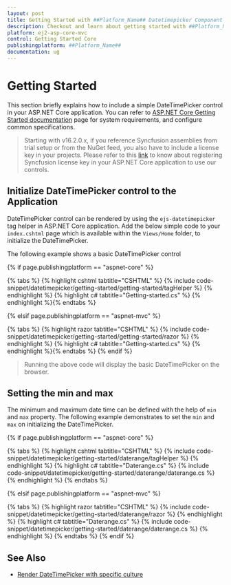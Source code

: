 ```yaml
---
layout: post
title: Getting Started with ##Platform_Name## Datetimepicker Component
description: Checkout and learn about getting started with ##Platform_Name## Datetimepicker component of Syncfusion, and more details.
platform: ej2-asp-core-mvc
control: Getting Started Core
publishingplatform: ##Platform_Name##
documentation: ug
---
```



# Getting Started

This section briefly explains how to include a simple DateTimePicker control in your ASP.NET Core application. You can refer to [ASP.NET Core Getting Started documentation](../../getting-started/) page for system requirements, and configure common specifications.

> Starting with v16.2.0.x, if you reference Syncfusion assemblies from trial setup or from the NuGet feed, you also have to include a license key in your projects. Please refer to this [link](https://help.syncfusion.com/common/essential-studio/licensing/license-key#aspnet-core) to know about registering Syncfusion license key in your ASP.NET Core application to use our controls.

## Initialize DateTimePicker control to the Application

DateTimePicker control can be rendered by using the `ejs-datetimepicker` tag helper in ASP.NET Core application. Add the below simple code to your `index.cshtml` page which is available within the `Views/Home` folder, to initialize the DateTimePicker.

The following example shows a basic DateTimePicker control

{% if page.publishingplatform == "aspnet-core" %}

{% tabs %}
{% highlight cshtml tabtitle="CSHTML" %}
{% include code-snippet/datetimepicker/getting-started/getting-started/tagHelper %}
{% endhighlight %}
{% highlight c# tabtitle="Getting-started.cs" %}
{% endhighlight %}{% endtabs %}

{% elsif page.publishingplatform == "aspnet-mvc" %}

{% tabs %}
{% highlight razor tabtitle="CSHTML" %}
{% include code-snippet/datetimepicker/getting-started/getting-started/razor %}
{% endhighlight %}
{% highlight c# tabtitle="Getting-started.cs" %}
{% endhighlight %}{% endtabs %}
{% endif %}



> Running the above code will display the basic DateTimePicker on the browser.

## Setting the min and max

The minimum and maximum date time can be defined with the help of `min` and `max` property.
The following example demonstrates to set the `min` and `max` on initializing the
DateTimePicker.

{% if page.publishingplatform == "aspnet-core" %}

{% tabs %}
{% highlight cshtml tabtitle="CSHTML" %}
{% include code-snippet/datetimepicker/getting-started/daterange/tagHelper %}
{% endhighlight %}
{% highlight c# tabtitle="Daterange.cs" %}
{% include code-snippet/datetimepicker/getting-started/daterange/daterange.cs %}
{% endhighlight %}
{% endtabs %}

{% elsif page.publishingplatform == "aspnet-mvc" %}

{% tabs %}
{% highlight razor tabtitle="CSHTML" %}
{% include code-snippet/datetimepicker/getting-started/daterange/razor %}
{% endhighlight %}
{% highlight c# tabtitle="Daterange.cs" %}
{% include code-snippet/datetimepicker/getting-started/daterange/daterange.cs %}
{% endhighlight %}
{% endtabs %}
{% endif %}



## See Also

* [Render DateTimePicker with specific culture](./globalization)
